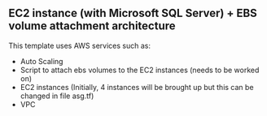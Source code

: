 ## EC2 instance (with Microsoft SQL Server) + EBS volume attachment architecture
This template uses AWS services such as:
- Auto Scaling
- Script to attach ebs volumes to the EC2 instances (needs to be worked on)
- EC2 instances (Initially, 4 instances will be brought up but this can be changed in file asg.tf)
- VPC